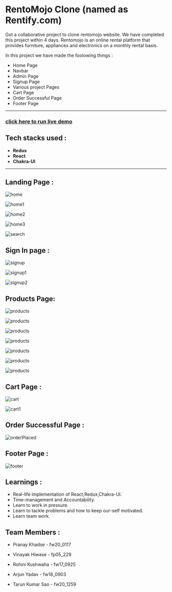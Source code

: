 # RentoMojo Clone (named as Rentify.com)
Got a collaborative project to clone rentomojo website. We have completed this project within 4 days.
Rentomojo is an online rental platform that provides furniture, appliances and electronics on a monthly rental basis.

In this project we have made the foolowing things :
 - Home Page
 - Navbar
 - Admin Page
 - Signup Page
 - Various project Pages
 - Cart Page
 - Order Successful Page
 - Footer Page

---

### [click here to run live demo](https://rentify-pi.vercel.app/)

## Tech stacks used :
* **Redux**
* **React**
* **Chakra-UI**

***
## Landing Page :

![home](img/home.png)

![home1](img/home1.png)

![home2](img/home2.png)

![home3](img/home3.png)

![search](img/search.png)


## Sign In page :

![signup](img/login.png)

![signup1](img/login1.png)

![signup2](img/login3.png)

## Products Page:

![products](img/products1.png)

![products](img/products2.png)

![products](img/products3.png)

![products](img/products4.png)

![products](img/products5.png)

![products](img/products6.png)

![products](img/products7.png)



## Cart Page : 

![cart](img/cart.png)

![cart1](img/cart1.png)

## Order Successful Page : 

![orderPlaced](img/success.png)

## Footer Page :

![footer](img/footer.png)

## Learnings :
- Real-life implementation of React,Redux,Chakra-UI.
- Time-management and Accountability.
- Learn to work in pressure.
- Learn to tackle problems and how to keep our-self motivated.
- Learn team work.
  
## Team Members : 

- Pranay Khadse - fw20_0117
  
- Vinayak Hiwase - fp05_229

- Rohini Kushwaha - fw17_0925

- Arjun Yadav - fw18_0903

- Tarun Kumar Sao - fw20_1259














